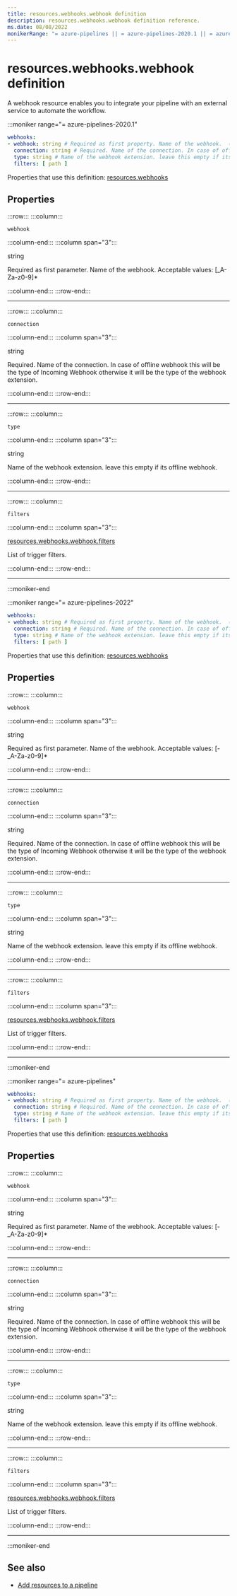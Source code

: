 ```yaml
---
title: resources.webhooks.webhook definition
description: resources.webhooks.webhook definition reference.
ms.date: 08/08/2022
monikerRange: "= azure-pipelines || = azure-pipelines-2020.1 || = azure-pipelines-2022"
---
```


# resources.webhooks.webhook definition


A webhook resource enables you to integrate your pipeline with an external service to automate the workflow.


:::moniker range="= azure-pipelines-2020.1"

<!-- :::api-definition signature="webhookResource{webhook,connection}" version="azure-pipelines-2020.1"::: -->

```yaml
webhooks:
- webhook: string # Required as first property. Name of the webhook.  ([-_A-Za-z0-9]*)
  connection: string # Required. Name of the connection. In case of offline webhook this will be the type of Incoming Webhook otherwise it will be the type of the webhook extension.. 
  type: string # Name of the webhook extension. leave this empty if its offline webhook.. 
  filters: [ path ]
```


Properties that use this definition: [resources.webhooks](resources-webhooks.md)

## Properties


<!-- :::api-property::: -->
:::row:::
  :::column:::
   <!-- :::api-property-name::: -->
   `webhook`
   <!-- :::api-property-name-end::: -->
  :::column-end:::
  :::column span="3":::
<!-- :::api-property-type::: --> 
string
<!-- :::api-property-type-end::: -->  
<!-- :::api-desc type="property"::: -->Required as first parameter. Name of the webhook. Acceptable values: [_A-Za-z0-9]*
 <!-- :::api-desc-end::: -->
  :::column-end:::
:::row-end:::
<!-- :::api-property-end::: -->
___



<!-- :::api-property::: -->
:::row:::
  :::column:::
   <!-- :::api-property-name::: -->
   `connection`
   <!-- :::api-property-name-end::: -->
  :::column-end:::
  :::column span="3":::
<!-- :::api-property-type::: --> 
string
<!-- :::api-property-type-end::: -->  
<!-- :::api-desc type="property"::: -->Required. Name of the connection. In case of offline webhook this will be the type of Incoming Webhook otherwise it will be the type of the webhook extension. 
 <!-- :::api-desc-end::: -->
  :::column-end:::
:::row-end:::
<!-- :::api-property-end::: -->
___



<!-- :::api-property::: -->
:::row:::
  :::column:::
   <!-- :::api-property-name::: -->
   `type`
   <!-- :::api-property-name-end::: -->
  :::column-end:::
  :::column span="3":::
<!-- :::api-property-type::: --> 
string
<!-- :::api-property-type-end::: -->  
<!-- :::api-desc type="property"::: -->Name of the webhook extension. leave this empty if its offline webhook. 
 <!-- :::api-desc-end::: -->
  :::column-end:::
:::row-end:::
<!-- :::api-property-end::: -->
___



<!-- :::api-property::: -->
:::row:::
  :::column:::
   <!-- :::api-property-name::: -->
   `filters`
   <!-- :::api-property-name-end::: -->
  :::column-end:::
  :::column span="3":::
<!-- :::api-property-type::: --> 
[resources.webhooks.webhook.filters](resources-webhooks-webhook-filters.md)
<!-- :::api-property-type-end::: -->  
<!-- :::api-desc type="property"::: -->List of trigger filters. 
 <!-- :::api-desc-end::: -->
  :::column-end:::
:::row-end:::
<!-- :::api-property-end::: -->
___





<!-- :::api-definition-end::: -->

:::moniker-end

:::moniker range="= azure-pipelines-2022"

<!-- :::api-definition signature="webhookResource{webhook,connection}" version="azure-pipelines-2022"::: -->

```yaml
webhooks:
- webhook: string # Required as first property. Name of the webhook.  ([-_A-Za-z0-9]*)
  connection: string # Required. Name of the connection. In case of offline webhook this will be the type of Incoming Webhook otherwise it will be the type of the webhook extension.. 
  type: string # Name of the webhook extension. leave this empty if its offline webhook.. 
  filters: [ path ]
```


Properties that use this definition: [resources.webhooks](resources-webhooks.md)

## Properties


<!-- :::api-property::: -->
:::row:::
  :::column:::
   <!-- :::api-property-name::: -->
   `webhook`
   <!-- :::api-property-name-end::: -->
  :::column-end:::
  :::column span="3":::
<!-- :::api-property-type::: --> 
string
<!-- :::api-property-type-end::: -->  
<!-- :::api-desc type="property"::: -->Required as first parameter. Name of the webhook. Acceptable values: [-_A-Za-z0-9]*
 <!-- :::api-desc-end::: -->
  :::column-end:::
:::row-end:::
<!-- :::api-property-end::: -->
___



<!-- :::api-property::: -->
:::row:::
  :::column:::
   <!-- :::api-property-name::: -->
   `connection`
   <!-- :::api-property-name-end::: -->
  :::column-end:::
  :::column span="3":::
<!-- :::api-property-type::: --> 
string
<!-- :::api-property-type-end::: -->  
<!-- :::api-desc type="property"::: -->Required. Name of the connection. In case of offline webhook this will be the type of Incoming Webhook otherwise it will be the type of the webhook extension. 
 <!-- :::api-desc-end::: -->
  :::column-end:::
:::row-end:::
<!-- :::api-property-end::: -->
___



<!-- :::api-property::: -->
:::row:::
  :::column:::
   <!-- :::api-property-name::: -->
   `type`
   <!-- :::api-property-name-end::: -->
  :::column-end:::
  :::column span="3":::
<!-- :::api-property-type::: --> 
string
<!-- :::api-property-type-end::: -->  
<!-- :::api-desc type="property"::: -->Name of the webhook extension. leave this empty if its offline webhook. 
 <!-- :::api-desc-end::: -->
  :::column-end:::
:::row-end:::
<!-- :::api-property-end::: -->
___



<!-- :::api-property::: -->
:::row:::
  :::column:::
   <!-- :::api-property-name::: -->
   `filters`
   <!-- :::api-property-name-end::: -->
  :::column-end:::
  :::column span="3":::
<!-- :::api-property-type::: --> 
[resources.webhooks.webhook.filters](resources-webhooks-webhook-filters.md)
<!-- :::api-property-type-end::: -->  
<!-- :::api-desc type="property"::: -->List of trigger filters. 
 <!-- :::api-desc-end::: -->
  :::column-end:::
:::row-end:::
<!-- :::api-property-end::: -->
___





<!-- :::api-definition-end::: -->

:::moniker-end

:::moniker range="= azure-pipelines"

<!-- :::api-definition signature="webhookResource{webhook,connection}" version="azure-pipelines"::: -->

```yaml
webhooks:
- webhook: string # Required as first property. Name of the webhook.  ([-_A-Za-z0-9]*)
  connection: string # Required. Name of the connection. In case of offline webhook this will be the type of Incoming Webhook otherwise it will be the type of the webhook extension.. 
  type: string # Name of the webhook extension. leave this empty if its offline webhook.. 
  filters: [ path ]
```


Properties that use this definition: [resources.webhooks](resources-webhooks.md)

## Properties


<!-- :::api-property::: -->
:::row:::
  :::column:::
   <!-- :::api-property-name::: -->
   `webhook`
   <!-- :::api-property-name-end::: -->
  :::column-end:::
  :::column span="3":::
<!-- :::api-property-type::: --> 
string
<!-- :::api-property-type-end::: -->  
<!-- :::api-desc type="property"::: -->Required as first parameter. Name of the webhook. Acceptable values: [-_A-Za-z0-9]*
 <!-- :::api-desc-end::: -->
  :::column-end:::
:::row-end:::
<!-- :::api-property-end::: -->
___



<!-- :::api-property::: -->
:::row:::
  :::column:::
   <!-- :::api-property-name::: -->
   `connection`
   <!-- :::api-property-name-end::: -->
  :::column-end:::
  :::column span="3":::
<!-- :::api-property-type::: --> 
string
<!-- :::api-property-type-end::: -->  
<!-- :::api-desc type="property"::: -->Required. Name of the connection. In case of offline webhook this will be the type of Incoming Webhook otherwise it will be the type of the webhook extension. 
 <!-- :::api-desc-end::: -->
  :::column-end:::
:::row-end:::
<!-- :::api-property-end::: -->
___



<!-- :::api-property::: -->
:::row:::
  :::column:::
   <!-- :::api-property-name::: -->
   `type`
   <!-- :::api-property-name-end::: -->
  :::column-end:::
  :::column span="3":::
<!-- :::api-property-type::: --> 
string
<!-- :::api-property-type-end::: -->  
<!-- :::api-desc type="property"::: -->Name of the webhook extension. leave this empty if its offline webhook. 
 <!-- :::api-desc-end::: -->
  :::column-end:::
:::row-end:::
<!-- :::api-property-end::: -->
___



<!-- :::api-property::: -->
:::row:::
  :::column:::
   <!-- :::api-property-name::: -->
   `filters`
   <!-- :::api-property-name-end::: -->
  :::column-end:::
  :::column span="3":::
<!-- :::api-property-type::: --> 
[resources.webhooks.webhook.filters](resources-webhooks-webhook-filters.md)
<!-- :::api-property-type-end::: -->  
<!-- :::api-desc type="property"::: -->List of trigger filters. 
 <!-- :::api-desc-end::: -->
  :::column-end:::
:::row-end:::
<!-- :::api-property-end::: -->
___





<!-- :::api-definition-end::: -->

:::moniker-end


<!-- Remarks -->


<!-- Examples -->


## See also

- [Add resources to a pipeline](/azure/devops/pipelines/process/resources)
